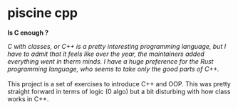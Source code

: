 # piscine cpp
**Is C enough ?**

*C with classes, or C++ is a pretty interesting programming language, 
but I have to admit that it feels like over the year, the maintainers added everything went in therm minds.
I have a huge preference for the Rust programming language, who seems to take only the good parts of C++.*
<br><br>
This project is a set of exercises to introduce C++ and OOP. This was pretty straight forward in terms of logic (0 algo) but a bit
disturbing with how class works in C++.
